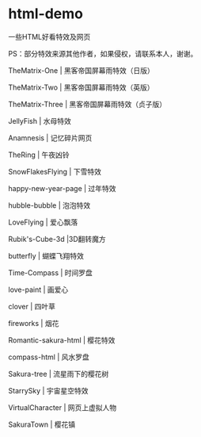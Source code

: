 # html-demo
一些HTML好看特效及网页

PS：部分特效来源其他作者，如果侵权，请联系本人，谢谢。

TheMatrix-One | 黑客帝国屏幕雨特效（日版）

TheMatrix-Two | 黑客帝国屏幕雨特效（英版）

TheMatrix-Three | 黑客帝国屏幕雨特效（贞子版）

JellyFish | 水母特效

Anamnesis | 记忆碎片网页

TheRing | 午夜凶铃

SnowFlakesFlying | 下雪特效

happy-new-year-page | 过年特效

hubble-bubble | 泡泡特效

LoveFlying | 爱心飘落

Rubik's-Cube-3d |3D翻转魔方

butterfly | 蝴蝶飞翔特效

Time-Compass | 时间罗盘

love-paint | 画爱心

clover | 四叶草

fireworks | 烟花

Romantic-sakura-html | 樱花特效

compass-html | 风水罗盘

Sakura-tree | 流星雨下的樱花树

StarrySky | 宇宙星空特效

VirtualCharacter | 网页上虚拟人物

SakuraTown | 樱花镇
